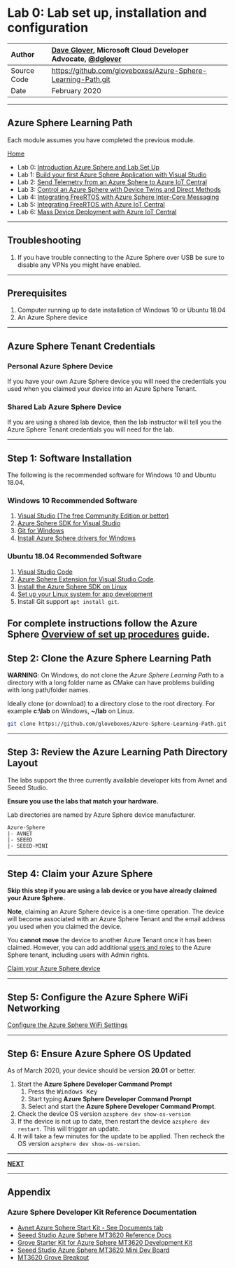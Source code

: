 # Lab 0: Lab set up, installation and configuration

|Author|[Dave Glover](https://developer.microsoft.com/en-us/advocates/dave-glover?WT.mc_id=github-blog-dglover), Microsoft Cloud Developer Advocate, [@dglover](https://twitter.com/dglover) |
|:----|:---|
|Source Code | https://github.com/gloveboxes/Azure-Sphere-Learning-Path.git |
|Date| February  2020|

---

## Azure Sphere Learning Path

Each module assumes you have completed the previous module.

[Home](https://github.com/gloveboxes/Azure-Sphere-Learning-Path/blob/master/README.md)

* Lab 0: [Introduction Azure Sphere and Lab Set Up](/zdocs/Lab_0_Introduction_and_Lab_Set_Up/README.md)
* Lab 1: [Build your first Azure Sphere Application with Visual Studio](/zdocs/Lab_1_Visual_Studio_and_Azure_Sphere/README.md)
* Lab 2: [Send Telemetry from an Azure Sphere to Azure IoT Central](/zdocs/Lab_2_Send_Telemetry_to_Azure_IoT_Central/README.md)
* Lab 3: [Control an Azure Sphere with Device Twins and Direct Methods](/zdocs/Lab_3_Control_Device_with_Device_Twins_and_Direct_Methods/README.md)
* Lab 4: [Integrating FreeRTOS with Azure Sphere Inter-Core Messaging](/zdocs/Lab_4_FreeRTOS_and_Inter-Core_Messaging/README.md)
* Lab 5: [Integrating FreeRTOS with Azure IoT Central](/zdocs/Lab_5_FreeRTOS_and_Azure_IoT_Central/README.md)
* Lab 6: [Mass Device Deployment with Azure IoT Central](/zdocs/Lab_6_Mass_Device_Deployment/README.md)

---

## Troubleshooting

1. If you have trouble connecting to the Azure Sphere over USB be sure to disable any VPNs you might have enabled.

---

## Prerequisites

1. Computer running up to date installation of Windows 10 or Ubuntu 18.04
2. An Azure Sphere device

---

## Azure Sphere Tenant Credentials

### Personal Azure Sphere Device

If you have your own Azure Sphere device you will need the credentials you used when you claimed your device into an Azure Sphere Tenant.

### Shared Lab Azure Sphere Device

If you are using a shared lab device, then the lab instructor will tell you the Azure Sphere Tenant credentials you will need for the lab.

---

## Step 1: Software Installation

The following is the recommended software for Windows 10 and Ubuntu 18.04.

### Windows 10 Recommended Software

1. [Visual Studio (The free Community Edition or better)](https://visualstudio.microsoft.com/vs/?WT.mc_id=github-blog-dglover)
2. [Azure Sphere SDK for Visual Studio](https://docs.microsoft.com/en-au/azure-sphere/install/install-sdk#azure-sphere-sdk-for-visual-studio)
3. [Git for Windows](https://git-scm.com/downloads)
4. [Install Azure Sphere drivers for Windows](https://docs.microsoft.com/en-au/azure-sphere/install/install-sdk#set-up-your-dev-kit-on-a-windows-pc)

### Ubuntu 18.04 Recommended Software

1. [Visual Studio Code](https://code.visualstudio.com/?WT.mc_id=github-blog-dglover)
2. [Azure Sphere Extension for Visual Studio Code](https://marketplace.visualstudio.com/items?itemName=ms-vscode.azure-sphere-tools&WT.mc_id=github-blog-dglover).
3. [Install the Azure Sphere SDK on Linux](https://docs.microsoft.com/en-au/azure-sphere/install/install-sdk-linux)
4. [Set up your Linux system for app development](https://docs.microsoft.com/en-au/azure-sphere/install/development-environment-linux)
4. Install Git support ```apt install git```.

For complete instructions follow the Azure Sphere [Overview of set up procedures](https://docs.microsoft.com/en-au/azure-sphere/install/overview?WT.mc_id=github-blog-dglover) guide.
---

## Step 2: Clone the Azure Sphere Learning Path

**WARNING**: On Windows, do not clone the *Azure Sphere Learning Path* to a directory with a long folder name as CMake can have problems building with long path/folder names.

Ideally clone (or download) to a directory close to the root directory. For example **c:\lab** on Windows, **~/lab** on Linux.

```bash
git clone https://github.com/gloveboxes/Azure-Sphere-Learning-Path.git Azure-Sphere
```

---

## Step 3: Review the Azure Learning Path Directory Layout

The labs support the three currently available developer kits from Avnet and Seeed Studio.

**Ensure you use the labs that match your hardware.**

Lab directories are named by Azure Sphere device manufacturer.

    Azure-Sphere
    |- AVNET
    |- SEEED
    |- SEEED-MINI

---

## Step 4: Claim your Azure Sphere

**Skip this step if you are using a lab device or you have already claimed your Azure Sphere.**

**Note**, claiming an Azure Sphere device is a one-time operation. The device will become associated with an Azure Sphere Tenant and the email address you used when you claimed the device.

You **cannot move** the device to another Azure Tenant once it has been claimed. However, you can add additional [users and roles](https://docs.microsoft.com/en-us/azure-sphere/deployment/add-tenant-users) to the Azure Sphere tenant, including users with Admin rights.

[Claim your Azure Sphere device](https://docs.microsoft.com/en-au/azure-sphere/install/claim-device?WT.mc_id=github-blog-dglover)

---

## Step 5: Configure the Azure Sphere WiFi Networking

[Configure the Azure Sphere WiFi Settings](https://docs.microsoft.com/en-au/azure-sphere/install/configure-wifi?WT.mc_id=github-blog-dglover)

---

## Step 6: Ensure Azure Sphere OS Updated

As of March 2020, your device should be version **20.01** or better.

1. Start the **Azure Sphere Developer Command Prompt**
	1. Press the <kbd>Windows Key</kbd>
	2. Start typing **Azure Sphere Developer Command Prompt**
	3. Select and start the **Azure Sphere Developer Command Prompt**.
2. Check the device OS version ```azsphere dev show-os-version```
3. If the device is not up to date, then restart the device ```azsphere dev restart```. This will trigger an update.
4. It will take a few minutes for the update to be applied. Then recheck the OS version ```azsphere dev show-os-version```.

---

**[NEXT](../Lab_1_Visual_Studio_and_Azure_Sphere/README.md)**

---

## Appendix

### Azure Sphere Developer Kit Reference Documentation

* [Avnet Azure Sphere Start Kit - See Documents tab](https://www.avnet.com/shop/us/products/avnet-engineering-services/aes-ms-mt3620-sk-g-3074457345636825680/)
* [Seeed Studio Azure Sphere MT3620 Reference Docs](http://wiki.seeedstudio.com/Azure_Sphere_MT3620_Development_Kit/)
* [Grove Starter Kit for Azure Sphere MT3620 Development Kit](http://wiki.seeedstudio.com/Grove_Starter_Kit_for_Azure_Sphere_MT3620_Development_Kit/)
* [Seeed Studio Azure Sphere MT3620 Mini Dev Board](http://wiki.seeedstudio.com/MT3620_Mini_Dev_Board/)
* [MT3620 Grove Breakout](http://wiki.seeedstudio.com/MT3620_Grove_Breakout/)
